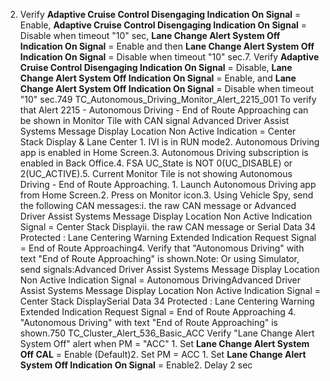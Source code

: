2. Verify **Adaptive Cruise Control Disengaging Indication On Signal** = Enable, **Adaptive Cruise Control Disengaging Indication On Signal** = Disable when timeout "10" sec, **Lane Change Alert System Off Indication On Signal** = Enable and then **Lane Change Alert System Off Indication On Signal** = Disable when timeout "10" sec.7. Verify **Adaptive Cruise Control Disengaging Indication On Signal** = Disable, **Lane Change Alert System Off Indication On Signal** = Enable, and **Lane Change Alert System Off Indication On Signal** = Disable when timeout "10" sec.749 TC_Autonomous_Driving_Monitor_Alert_2215_001 To verify that Alert 2215 - Autonomous Driving - End of Route Approaching can be shown in Monitor Tile with CAN signal Advanced Driver Assist Systems Message Display Location Non Active Indication = Center Stack Display & Lane Center 1. IVI is in RUN mode2. Autonomous Driving app is enabled in Home Screen.3. Autonomous Driving subscription is enabled in Back Office.4. FSA UC_State is NOT 0(UC_DISABLE) or 2(UC_ACTIVE).5. Current Monitor Tile is not showing Autonomous Driving - End of Route Approaching. 1. Launch Autonomous Driving app from Home Screen.2. Press on Monitor icon.3. Using Vehicle Spy, send the following CAN messages:i. the raw CAN message or Advanced Driver Assist Systems Message Display Location Non Active Indication Signal = Center Stack Displayii. the raw CAN message or Serial Data 34 Protected : Lane Centering Warning Extended Indication Request Signal = End of Route Approaching4. Verify that "Autonomous Driving" with text "End of Route Approaching" is shown.Note: Or using Simulator, send signals:Advanced Driver Assist Systems Message Display Location Non Active Indication Signal = Autonomous DrivingAdvanced Driver Assist Systems Message Display Location Non Active Indication Signal = Center Stack DisplaySerial Data 34 Protected : Lane Centering Warning Extended Indication Request Signal = End of Route Approaching 4. "Autonomous Driving" with text "End of Route Approaching" is shown.750 TC_Cluster_Alert_536_Basic_ACC Verify "Lane Change Alert System Off" alert when PM = "ACC" 1. Set **Lane Change Alert System Off CAL** = Enable (Default)2. Set PM = ACC 1. Set **Lane Change Alert System Off Indication On Signal** = Enable2. Delay 2 sec